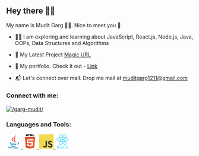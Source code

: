 <h2 align="left">Hey there 👋👋</h2> 
My name is Mudit Garg 🧑‍💻. Nice to meet you 🤝

- 👨‍💻 I am exploring and learning about JavaScript, React.js, Node.js, Java, OOPs, Data Structures and Algorithms

- 🔭 My Latest Project [Magic URL](https://magic-url.cyclic.app/)

- 💼 My portfolio. Check it out - [Link](https://mudit-portfolio.netlify.app/)

- 📬 Let's connect over mail. Drop me mail at muditgarg1211@gmail.com

<h3 align="left">Connect with me:</h3>
<p align="left">
<a href="https://linkedin.com/in/garg-mudit/" target="blank"><img align="center" src="https://raw.githubusercontent.com/rahuldkjain/github-profile-readme-generator/master/src/images/icons/Social/linked-in-alt.svg" alt="/garg-mudit/" height="30" width="40" /></a>
</p>

<h3 align="left">Languages and Tools:</h3>
<p>
<a href="https://www.java.com" target="_blank" rel="noreferrer"> <img src="https://raw.githubusercontent.com/devicons/devicon/master/icons/java/java-original.svg" alt="java" width="40" height="40"/> </a>
<a href="https://www.w3.org/html/" target="_blank" rel="noreferrer"> <img src="https://raw.githubusercontent.com/devicons/devicon/master/icons/html5/html5-original-wordmark.svg" alt="html5" width="40" height="40"/> </a>
<a href="https://developer.mozilla.org/en-US/docs/Web/JavaScript" target="_blank" rel="noreferrer"> <img src="https://raw.githubusercontent.com/devicons/devicon/master/icons/javascript/javascript-original.svg" alt="javascript" width="40" height="40"/> </a> 
<a href="https://reactjs.org/" target="_blank" rel="noreferrer"> <img src="https://raw.githubusercontent.com/devicons/devicon/master/icons/react/react-original-wordmark.svg" alt="react" width="40" height="40"/> </a> 
</p>
